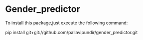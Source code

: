 # Gender_predictor
To install this package,just execute the following command:

pip install git+git://github.com/pallavipundir/gender_predictor.git
